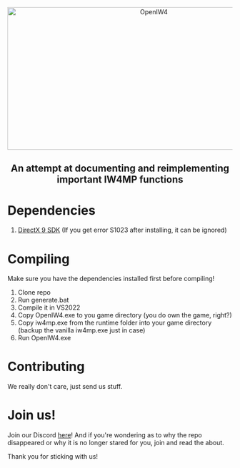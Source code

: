 <p align="center">
  <img width="640" height="320" src="/../assets/logo.png" alt="OpenIW4">
</p>

<h2 align="center"> An attempt at documenting and reimplementing important IW4MP functions </h2>

# Dependencies
1. [DirectX 9 SDK](https://www.microsoft.com/en-us/download/details.aspx?id=6812) (If you get error S1023 after installing, it can be ignored)

# Compiling
Make sure you have the dependencies installed first before compiling!
1. Clone repo
2. Run generate.bat
3. Compile it in VS2022
4. Copy OpenIW4.exe to you game directory (you do own the game, right?)
5. Copy iw4mp.exe from the runtime folder into your game directory (backup the vanilla iw4mp.exe just in case)
6. Run OpenIW4.exe

# Contributing
We really don't care, just send us stuff.

# Join us!
Join our Discord [here](https://discord.gg/f6H9Dh8kht)! And if you're wondering as to why the repo disappeared or why it is no longer stared for you, join and read the about.

Thank you for sticking with us!
